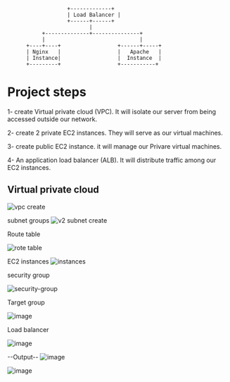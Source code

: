                        +-------------+
                       | Load Balancer |
                       +------+------+   
                              |
               +--------------+---------------+
               |                              |
          +----+----+                  +------+-----+
          | Nginx   |                  |   Apache   |
          | Instance|                  |  Instance  |
          +---------+                  +-----------+


 # **Project steps**

   1- create Virtual private cloud (VPC). It will isolate our server from being accessed outside our network.

   2- create 2 private EC2 instances. They will serve as our virtual machines.

   3- create public EC2 instance. it will manage  our Privare  virtual machines.

   4- An application load balancer (ALB). It will distribute traffic among our EC2 instances.

<h2>Virtual private cloud  </h2>

![vpc create](https://github.com/Mostafayouni/ivolvetraining/assets/105316729/f6369ac6-cb00-4a10-8264-7e4daad0bce3)




subnet groups
![v2 subnet create](https://github.com/Mostafayouni/ivolvetraining/assets/105316729/bf3dd57e-d49a-4bf5-b338-a14e41600936)


Route table

![rote table](https://github.com/Mostafayouni/ivolvetraining/assets/105316729/225a5935-642c-4be4-a03c-89f783d8e497)

EC2 instances
![instances](https://github.com/Mostafayouni/ivolvetraining/assets/105316729/24625a21-eb2d-4a80-8011-4590ce08d4c9)


security group

![security-group](https://github.com/Mostafayouni/ivolvetraining/assets/105316729/338f3950-6ecc-417a-ab6c-17a7117b88aa)


Target group 

![image](https://github.com/Mostafayouni/ivolvetraining/assets/105316729/2f45f951-5195-4e6c-9ede-9a5c49c5147f)



Load balancer 

![image](https://github.com/Mostafayouni/ivolvetraining/assets/105316729/f0d3ce1f-526d-4603-94ed-8c6d4e0fdd7c)



--Output--
![image](https://github.com/Mostafayouni/ivolvetraining/assets/105316729/3e39752e-2acf-4305-ba91-a9a88b71014c)

![image](https://github.com/Mostafayouni/ivolvetraining/assets/105316729/11dab296-0bea-4dda-961f-2eb4d950cadc)







